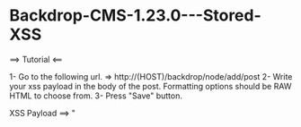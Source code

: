 # Backdrop-CMS-1.23.0---Stored-XSS


==> Tutorial <==

1- Go to the following url. => http://(HOST)/backdrop/node/add/post
2- Write your xss payload in the body of the post. Formatting options should be RAW HTML to choose from.
3- Press "Save" button.

XSS Payload ==> "<script>alert("post_body")</script>

